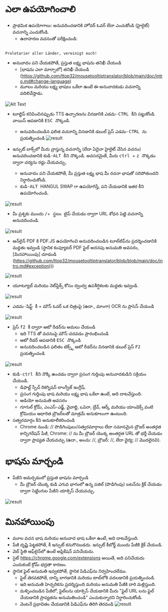 # ఎలా ఉపయోగించాలి


- ప్రాథమిక ఉపయోగాలు: అనువదించడానికి హోవర్ ఓవర్ లేదా ఎంచుకోండి (హైలైట్) వచనాన్ని ఎంచుకోండి.
  - ఉదాహరణ వచనంతో పరీక్షించండి:
```console

Proletarier aller Länder, vereinigt euch!

```

  - అనువాదం పని చేయకపోతే, ప్రస్తుత లక్ష్య భాషను తనిఖీ చేయండి
    - [భాషను ఎలా మార్చాలో] తనిఖీ చేయండి (https://github.com/ttop32/mousetooltiptranslator/blob/main/doc/intro.md#change-language)
    - మూలం మరియు లక్ష్య భాషలు ఒకేలా ఉంటే ఈ అనువాదకుడు వచనాన్ని వదిలివేస్తాడు.


![Alt Text](/doc/reagre.gif)



- టూల్టిప్ కనిపించినప్పుడు TTS ఉచ్చారణను వినడానికి <kbd> ఎడమ-CTRL </kbd> కీని పట్టుకోండి. వాయిస్ ఆపడానికి <kbd> ESC </kbd> నొక్కండి.
  - అనువదించబడిన ఫలిత వచనాన్ని వినడానికి డబుల్ ప్రెస్ <kbd> ఎడమ-CTRL </kbd> ను ప్రయత్నించండి
![result](/doc/20.gif)



- ఇన్పుట్ బాక్స్‌లో మీరు వ్రాస్తున్న వచనాన్ని (లేదా ఏదైనా హైలైట్ చేసిన వచనం) అనువదించడానికి <kbd> కుడి-ALT </kbd> కీని నొక్కండి. అవసరమైతే, మీరు <kbd> ctrl </kbd> + <kbd> z </kbd> నొక్కడం ద్వారా చర్యను రద్దు చేయవచ్చు.
  - అనువాదం పని చేయకపోతే, మీ ప్రస్తుత లక్ష్య భాష మీ రచనా భాషతో సరిపోతుందని నిర్ధారించుకోండి.
  - <kbd> కుడి-ALT </kbd> HANGUL SWAP గా ఉపయోగిస్తే,
పని చేయడానికి ఇతర కీని ఉపయోగించండి.


![result](/doc/11.gif)



- మీ ప్రశ్నకు ముందు <kbd>/</kbd>+<kbd> స్థలం </kbd> టైప్ చేయడం ద్వారా URL శోధన పెట్టె వచనాన్ని అనువదించండి.


![result](/doc/21.gif)



- ఆన్‌లైన్ PDF కి PDF.JS ఉపయోగించి అనువదించబడిన టూల్‌టిప్‌ను ప్రదర్శించడానికి మద్దతు ఇవ్వండి (స్థానిక కంప్యూటర్ PDF ఫైల్ అదనపు అనుమతి అవసరం, [మినహాయింపు] చూడండి (https://github.com/ttop32/mousetooltiptranslator/blob/blob/main/doc/intro.md#exception)))


![result](/doc/12.gif)



- యూట్యూబ్ మరియు నెట్‌ఫ్లిక్స్ కోసం ద్వంద్వ ఉపశీర్షికలకు మద్దతు ఇవ్వండి.


![result](/doc/16.gif)



- <kbd> ఎడమ-షిఫ్ట్ </kbd> కీ + మౌస్ ఓవర్ ఒక చిత్రంపై (ఉదా., మాంగా) OCR ను ప్రాసెస్ చేయండి


![result](/doc/15.gif)



- ప్రెస్ <kbd> f2 </kbd> కీ ద్వారా ఆటో రీడర్‌ను అమలు చేయండి
  - ఇది TTS తో వచనంపై మౌస్ చదవడం ప్రారంభించండి
  - ఆటో రీడర్ ఆపడానికి <kbd> ESC </kbd> నొక్కండి
  - అనువదించబడిన ఫలితం టెక్స్ట్ ఆటో రీడర్‌ను వినడానికి డబుల్ ప్రెస్ <kbd> F2 </kbd> ప్రయత్నించండి


![result](/doc/30.gif)



- <kbd> కుడి-ctrl </kbd> కీని నొక్కి ఉంచడం ద్వారా ప్రసంగ గుర్తింపు అనువాదకుడిని సక్రియం చేయండి.
  - డిఫాల్ట్ స్పీచ్ రికగ్నిషన్ లాంగ్వేజ్ ఇంగ్లీష్.
  - ప్రసంగ గుర్తింపు భాష మరియు లక్ష్య భాష ఒకేలా ఉంటే, అది దాటవేస్తుంది.
  - ఆడియో అనుమతి అవసరం
  - గూగుల్ క్రోమ్, ఎంఎస్-ఎడ్జ్, వైవాల్డి, ఒపెరా, బ్రేవ్, ఆర్క్ మరియు యాండెక్స్ వంటి క్రోమియం ఆధారిత బ్రౌజర్‌లతో మాత్రమే అనుకూలంగా ఉంటుంది.
- సత్వరమార్గం కీని అనుకూలీకరించండి
  - Chrome నుండి: // పొడిగింపులు/సత్వరమార్గాలు లేదా సమానమైన బ్రౌజర్ అంతర్గత కాన్ఫిగరేషన్ పేజీ, Chrome: // ను మీ బ్రౌజర్ యొక్క అంతర్గత URL తో భర్తీ చేయడం ద్వారా ప్రాప్యత చేయవచ్చు (ఉదా., అంచు: //, బ్రౌజర్: //, లేదా ధైర్య: // మొదలైనవి).
# భాషను మార్చండి
- పేజీని అమర్చడంలో ప్రస్తుత భాషను మార్చండి
  - మీ బ్రౌజర్ యొక్క కుడి ఎగువ భాగంలో ఉన్న పజిల్ (పొడిగింపు) బటన్‌ను క్లిక్ చేయడం ద్వారా సెట్టింగుల పేజీని యాక్సెస్ చేయవచ్చు.


![result](/doc/14.gif)





# మినహాయింపు


- మూల వచన భాష మరియు అనువాద భాష ఒకేలా ఉంటే, అది దాటవేస్తుంది.
- పేజీ దృష్టి పెట్టకపోతే, కీ ఇన్పుట్ కనుగొనబడదు.
ఇన్పుట్ కీబోర్డ్ ముందు పేజీకి క్లిక్ చేయండి.
- వెబ్ స్థితి ఆఫ్‌లైన్‌లో ఉంటే అప్లికేషన్ పనిచేయదు.
- సైట్ <https://chrome.google.com/extensions> అయితే, అది పనిచేయదు ఎందుకంటే క్రోమ్ భద్రతా కారణం.
- స్థానిక ఫైల్ అనుమతి ఇవ్వకపోతే, స్థానిక పిడిఎఫ్‌ను నిర్వహించలేము.
  - ఫైల్ తెరవకపోతే, దాన్ని లాగడానికి మరియు టాబ్‌లోకి వదలడానికి ప్రయత్నించండి.
  - ఇది అనుమతి హెచ్చరికను ప్రదర్శిస్తుంది మరియు అనుమతి పేజీకి దారి మళ్లిస్తుంది.
  - మళ్ళించబడిన పేజీలో, ఫైల్‌లను యాక్సెస్ చేయడానికి మీరు "ఫైల్ URL లను ఫైల్ చేయడానికి ప్రాప్యతను అనుమతించండి" ఎంచుకున్నారని నిర్ధారించుకోండి.
  - వెంటనే ప్రభావితం చేయడానికి పిడిఎఫ్‌ను తిరిగి తెరవండి
![result](/doc/10.gif)
